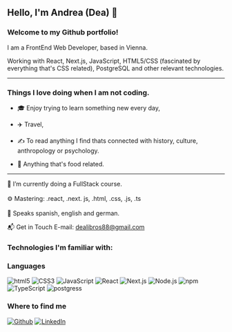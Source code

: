 <h2>Hello, I'm Andrea (Dea) 👋 </h2>

<H3>Welcome to my Github portfolio! </H3> 

I am a FrontEnd Web Developer, based in Vienna. 

Working with React, Next.js, JavaScript, HTML5/CSS (fascinated by everything that's CSS related), PostgreSQL and other relevant technologies.

<hr/>

<H3>Things I love doing when I am not coding.</H3>

- 🎓 Enjoy trying to learn something new every day,<br/>

- :airplane: Travel, <br/>

- ✍️ To read anything I find thats connected with history, culture, anthropology or psychology. <br/>

- :watermelon: Anything that's food related. <br/>



<hr/>

🌱 I’m currently doing a FullStack course.<br/>
<br/>
⚙️ Mastering: .react, .next. js, .html, .css, .js, .ts 
<br/>                                                     
💬 Speaks spanish, english and german.

📬 Get in Touch
E-mail: dealibros88@gmail.com
<br/>

<h3>Technologies I'm familiar with:</h3>


### Languages
<!-- 
![HTML](https://img.shields.io/badge/-HTML5-000?&logo=HTML5)
![CSS](https://img.shields.io/badge/-CSS3-000?&logo=CSS3)
![JavaScript](https://img.shields.io/badge/-JavaScript-000?&logo=JavaScript)
![TypeScript](https://img.shields.io/badge/-TypeScript-000?&logo=TypeScript)
![Node.js](https://img.shields.io/badge/-Node.js-000?&logo=node.js)
![React](https://img.shields.io/badge/-React-000?&logo=React)
![Next.js](https://img.shields.io/badge/-Next.js-000?&logo=Next.js)
![Node](https://img.shields.io/badge/-Node.js-000?&logo=Node.js)
![PostgreSQL](https://img.shields.io/badge/-PostgreSQL-000?&logo=PostgreSQL)
 -->
<p>
  <img alt="html5" src="https://img.shields.io/badge/-HTML5-E34F26?style=flat-square&logo=html5&logoColor=white" />
  <img alt="CSS3" src="https://img.shields.io/badge/-CSS3-234f05?style=flat-square&logo=css3&logoColor=white"/>
  <img alt="JavaScript" src="https://img.shields.io/badge/-JavaScript-orange?style=flat-square&logo=javascript&logoColor=white" />
  <img alt="React" src="https://img.shields.io/badge/-React-45b8d8?style=flat-square&logo=react&logoColor=white" />
  <img alt="Next.js" src="https://img.shields.io/badge/-Next.js-2b1d8?style=flat-square&logo=next.js&logoColor=white" />
  <img alt="Node.js" src="https://img.shields.io/badge/-Node.js-blueviolet?style=flat-square&logo=node.js&logoColor=white" />
  <img alt="npm" src="https://img.shields.io/badge/-NPM-CB3837?style=flat-square&logo=npm&logoColor=white" />
  <img alt="TypeScript" src="https://img.shields.io/badge/-TypeScript-007ACC?style=flat-square&logo=typescript&logoColor=white" />
  <img alt="postgress" src ="https://img.shields.io/badge/-Postgres-234431?style=flat-square&logo=postgresql&logoColor=white"/>
</p>
<h3>Where to find me</h3>
<p><a href="github.com/Dealibros" target="_blank"><img alt="Github" src="https://img.shields.io/badge/GitHub-%2312100E.svg?&style=for-the-badge&logo=Github&logoColor=white" /></a> <a href="https://www.linkedin.com/in/andrea-mikula/" target="_blank"><img alt="LinkedIn" src="https://img.shields.io/badge/linkedin-%230077B5.svg?&style=for-the-badge&logo=linkedin&logoColor=white" /></a> 
</p>





